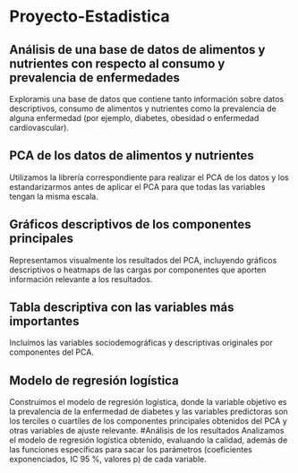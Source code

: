 # Proyecto-Estadistica
## Análisis de una base de datos de alimentos y nutrientes con respecto al consumo y prevalencia de enfermedades 
Exploramis una base de datos que contiene tanto información sobre datos descriptivos, consumo de alimentos y nutrientes como la prevalencia de alguna enfermedad (por ejemplo, diabetes, obesidad o enfermedad cardiovascular).
## PCA de los datos de alimentos y nutrientes
Utilizamos la librería correspondiente para realizar el PCA de los datos y los estandarizarmos antes de aplicar el PCA para que todas las variables tengan la misma escala.
## Gráficos descriptivos de los componentes principales
Representamos visualmente los resultados del PCA, incluyendo gráficos descriptivos o heatmaps de las cargas por componentes que aporten información relevante a los resultados. 
## Tabla descriptiva con las variables más importantes
Incluímos las variables sociodemográficas y descriptivas originales por componentes del PCA.
## Modelo de regresión logística
Construimos el modelo de regresión logística, donde la variable objetivo es la prevalencia de la enfermedad de diabetes y las variables predictoras son los terciles o cuartiles de los componentes principales obtenidos del PCA y otras variables de ajuste relevante. 
#Análisis de los resultados 
Analizamos el modelo de regresión logística obtenido, evaluando la calidad, además de las funciones específicas para sacar los parámetros (coeficientes exponenciados, IC 95 %, valores p) de cada variable.

